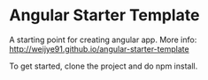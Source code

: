 # Angular Starter Template
A starting point for creating angular app. 
More info: http://weijye91.github.io/angular-starter-template 

To get started, clone the project and do npm install.
